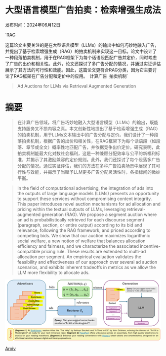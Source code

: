 # 大型语言模型广告拍卖：检索增强生成法

发布时间：2024年06月12日

`RAG

这篇论文主要关注的是在大型语言模型（LLMs）的输出中如何巧妙地融入广告，并提出了基于检索增强生成（RAG）的拍卖机制来实现这一目标。论文中设计了一种段落拍卖机制，用于在RAG框架下为每个话语段匹配广告并定价，同时考虑了广告的出价和相关性。此外，论文还探讨了多广告分配的情况，并通过实证评估展示了其方法的可行性和效能。因此，这篇论文更符合RAG分类，因为它主要讨论了RAG框架在广告分配和定价中的应用。` `计算广告` `拍卖机制`

> Ad Auctions for LLMs via Retrieval Augmented Generation

# 摘要

> 在计算广告领域，将广告巧妙地融入大型语言模型（LLMs）的输出，既能支持服务又不损内容之真。本文创新性地提出了基于检索增强生成（RAG）的拍卖机制，用于LLMs文本输出中的广告分配与定价。我们设计了一种段落拍卖机制，根据广告的出价和相关性，在RAG框架下为每个话语段（如段落、章节或全文）概率性地匹配广告，并依据竞争出价定价。研究表明，此拍卖机制能最大化对数社会福利，这是一种兼顾分配效率与公平的新福利标准，并揭示了其激励兼容的定价规则。此外，我们还探讨了每个段落多广告分配的情况。通过实证评估，我们的方法在多种广告拍卖场景中展现了其可行性与效能，并揭示了当赋予LLM更多广告分配灵活性时，各指标间的微妙平衡。

> In the field of computational advertising, the integration of ads into the outputs of large language models (LLMs) presents an opportunity to support these services without compromising content integrity. This paper introduces novel auction mechanisms for ad allocation and pricing within the textual outputs of LLMs, leveraging retrieval-augmented generation (RAG). We propose a segment auction where an ad is probabilistically retrieved for each discourse segment (paragraph, section, or entire output) according to its bid and relevance, following the RAG framework, and priced according to competing bids. We show that our auction maximizes logarithmic social welfare, a new notion of welfare that balances allocation efficiency and fairness, and we characterize the associated incentive-compatible pricing rule. These results are extended to multi-ad allocation per segment. An empirical evaluation validates the feasibility and effectiveness of our approach over several ad auction scenarios, and exhibits inherent tradeoffs in metrics as we allow the LLM more flexibility to allocate ads.

![大型语言模型广告拍卖：检索增强生成法](../../../paper_images/2406.09459/x1.png)

[Arxiv](https://arxiv.org/abs/2406.09459)